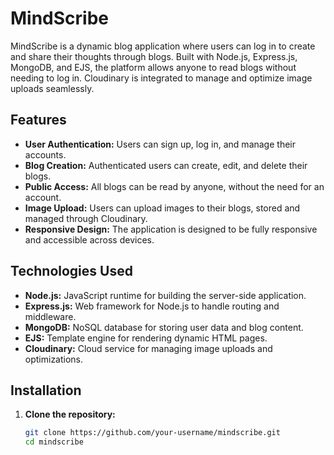 # MindScribe

MindScribe is a dynamic blog application where users can log in to create and share their thoughts through blogs. Built with Node.js, Express.js, MongoDB, and EJS, the platform allows anyone to read blogs without needing to log in. Cloudinary is integrated to manage and optimize image uploads seamlessly.

## Features

- **User Authentication:** Users can sign up, log in, and manage their accounts.
- **Blog Creation:** Authenticated users can create, edit, and delete their blogs.
- **Public Access:** All blogs can be read by anyone, without the need for an account.
- **Image Upload:** Users can upload images to their blogs, stored and managed through Cloudinary.
- **Responsive Design:** The application is designed to be fully responsive and accessible across devices.

## Technologies Used

- **Node.js:** JavaScript runtime for building the server-side application.
- **Express.js:** Web framework for Node.js to handle routing and middleware.
- **MongoDB:** NoSQL database for storing user data and blog content.
- **EJS:** Template engine for rendering dynamic HTML pages.
- **Cloudinary:** Cloud service for managing image uploads and optimizations.

## Installation

1. **Clone the repository:**

   ```bash
   git clone https://github.com/your-username/mindscribe.git
   cd mindscribe
